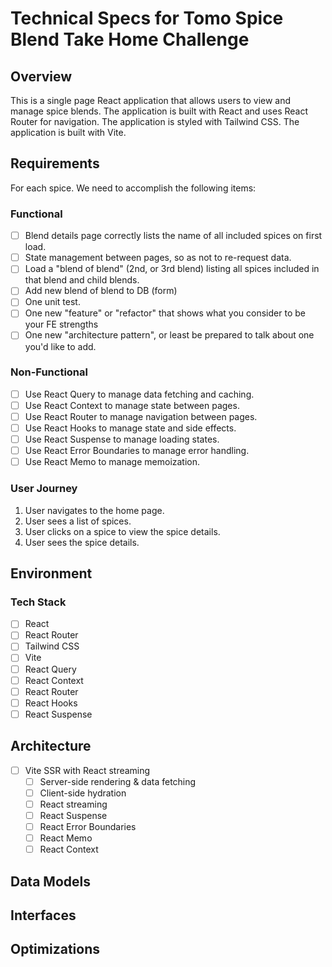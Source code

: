 # Technical Specs for Tomo Spice Blend Take Home Challenge

## Overview

This is a single page React application that allows users to view and manage spice blends. The application is built with React and uses React Router for navigation. The application is styled with Tailwind CSS. The application is built with Vite.

## Requirements

For each spice. We need to accomplish the following items:

### Functional

- [ ] Blend details page correctly lists the name of all included spices on first load.
- [ ] State management between pages, so as not to re-request data.
- [ ] Load a "blend of blend" (2nd, or 3rd blend) listing all spices included in that blend and child blends.
- [ ] Add new blend of blend to DB (form)
- [ ] One unit test.
- [ ] One new "feature" or "refactor" that shows what you consider to be your FE strengths
- [ ] One new "architecture pattern", or least be prepared to talk about one you'd like to add.

### Non-Functional

- [ ] Use React Query to manage data fetching and caching.
- [ ] Use React Context to manage state between pages.
- [ ] Use React Router to manage navigation between pages.
- [ ] Use React Hooks to manage state and side effects.
- [ ] Use React Suspense to manage loading states.
- [ ] Use React Error Boundaries to manage error handling.
- [ ] Use React Memo to manage memoization.

### User Journey

1. User navigates to the home page.
2. User sees a list of spices.
3. User clicks on a spice to view the spice details.
4. User sees the spice details.

## Environment

### Tech Stack

- [ ] React
- [ ] React Router
- [ ] Tailwind CSS
- [ ] Vite
- [ ] React Query
- [ ] React Context
- [ ] React Router
- [ ] React Hooks
- [ ] React Suspense

## Architecture

- [ ] Vite SSR with React streaming
  - [ ] Server-side rendering & data fetching
  - [ ] Client-side hydration
  - [ ] React streaming
  - [ ] React Suspense
  - [ ] React Error Boundaries
  - [ ] React Memo
  - [ ] React Context

## Data Models



## Interfaces

## Optimizations
